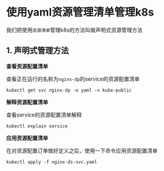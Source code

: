 # 使用yaml资源管理清单管理k8s

我们把使用`资源清单`管理k8s的方法叫做声明式资源管理方法


## 1. 声明式管理方法

**查看资源配置清单**

查看正在运行的名称为`nginx-dp`的service的资源配置清单

```shell
kubectl get svc nginx-dp -o yaml -n kube-public
```


**解释资源配置清单**


查看service的资源配置清单解释

```shell
kubectl explain service
```


**应用资源配置清单**

在对资源配置订单做好定义之后，使用一下命令应用资源配置清单

```shell
kubectl apply -f nginx-ds-svc.yaml
```
